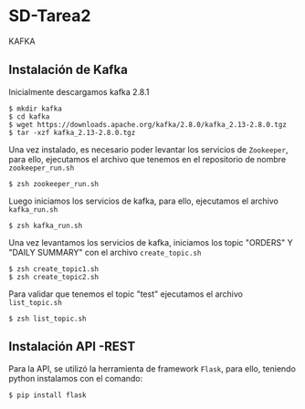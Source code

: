 # SD-Tarea2
KAFKA


## Instalación de Kafka 
Inicialmente descargamos kafka 2.8.1

<!--sec data-title="Prompt: OS X and Linux" data-id="OSX_Linux_prompt" data-collapse=true ces-->

    $ mkdir kafka
    $ cd kafka
    $ wget https://downloads.apache.org/kafka/2.8.0/kafka_2.13-2.8.0.tgz
    $ tar -xzf kafka_2.13-2.8.0.tgz
    
<!--endsec-->

Una vez instalado, es necesario poder levantar los servicios de `Zookeeper`, para ello, ejecutamos el archivo que tenemos en el repositorio de nombre `zookeeper_run.sh`

<!--sec data-title="Prompt: OS X and Linux" data-id="OSX_Linux_prompt" data-collapse=true ces-->

    $ zsh zookeeper_run.sh
<!--endsec-->

Luego iniciamos los servicios de kafka, para ello, ejecutamos el archivo `kafka_run.sh`
<!--sec data-title="Prompt: OS X and Linux" data-id="OSX_Linux_prompt" data-collapse=true ces-->
    $ zsh kafka_run.sh
<!--endsec-->

Una vez levantamos los servicios de kafka, iniciamos los topic "ORDERS" Y "DAILY SUMMARY" con el archivo `create_topic.sh`
<!--sec data-title="Prompt: OS X and Linux" data-id="OSX_Linux_prompt" data-collapse=true ces-->
    $ zsh create_topic1.sh
    $ zsh create_topic2.sh
<!--endsec-->
Para validar que tenemos el topic "test" ejecutamos el archivo `list_topic.sh`
<!--sec data-title="Prompt: OS X and Linux" data-id="OSX_Linux_prompt" data-collapse=true ces-->
    $ zsh list_topic.sh
<!--endsec-->


## Instalación API -REST
Para la API, se utilizó la herramienta de framework `Flask`, para ello, teniendo python instalamos con el comando:

<!--sec data-title="Prompt: OS X and Linux" data-id="OSX_Linux_prompt" data-collapse=true ces-->
    $ pip install flask
<!--endsec-->









